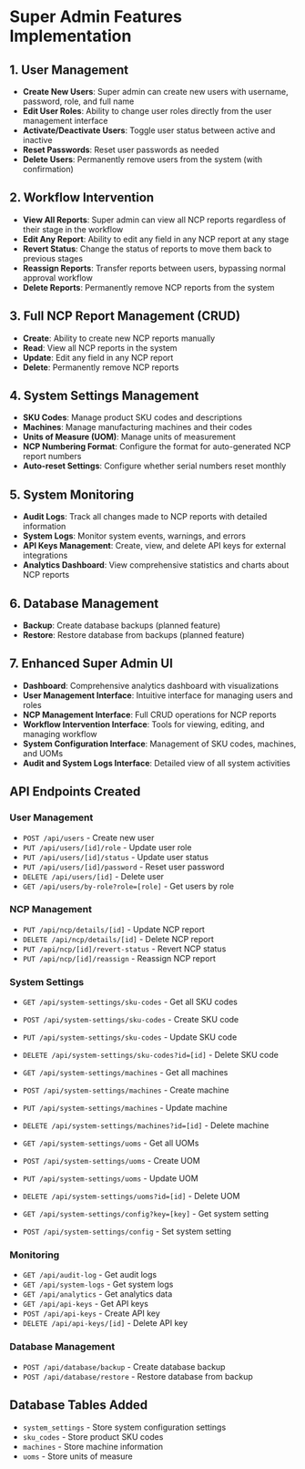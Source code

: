# Super Admin Features Implementation

## 1. User Management
- **Create New Users**: Super admin can create new users with username, password, role, and full name
- **Edit User Roles**: Ability to change user roles directly from the user management interface
- **Activate/Deactivate Users**: Toggle user status between active and inactive
- **Reset Passwords**: Reset user passwords as needed
- **Delete Users**: Permanently remove users from the system (with confirmation)

## 2. Workflow Intervention
- **View All Reports**: Super admin can view all NCP reports regardless of their stage in the workflow
- **Edit Any Report**: Ability to edit any field in any NCP report at any stage
- **Revert Status**: Change the status of reports to move them back to previous stages
- **Reassign Reports**: Transfer reports between users, bypassing normal approval workflow
- **Delete Reports**: Permanently remove NCP reports from the system

## 3. Full NCP Report Management (CRUD)
- **Create**: Ability to create new NCP reports manually
- **Read**: View all NCP reports in the system
- **Update**: Edit any field in any NCP report
- **Delete**: Permanently remove NCP reports

## 4. System Settings Management
- **SKU Codes**: Manage product SKU codes and descriptions
- **Machines**: Manage manufacturing machines and their codes
- **Units of Measure (UOM)**: Manage units of measurement
- **NCP Numbering Format**: Configure the format for auto-generated NCP report numbers
- **Auto-reset Settings**: Configure whether serial numbers reset monthly

## 5. System Monitoring
- **Audit Logs**: Track all changes made to NCP reports with detailed information
- **System Logs**: Monitor system events, warnings, and errors
- **API Keys Management**: Create, view, and delete API keys for external integrations
- **Analytics Dashboard**: View comprehensive statistics and charts about NCP reports

## 6. Database Management
- **Backup**: Create database backups (planned feature)
- **Restore**: Restore database from backups (planned feature)

## 7. Enhanced Super Admin UI
- **Dashboard**: Comprehensive analytics dashboard with visualizations
- **User Management Interface**: Intuitive interface for managing users and roles
- **NCP Management Interface**: Full CRUD operations for NCP reports
- **Workflow Intervention Interface**: Tools for viewing, editing, and managing workflow
- **System Configuration Interface**: Management of SKU codes, machines, and UOMs
- **Audit and System Logs Interface**: Detailed view of all system activities

## API Endpoints Created

### User Management
- `POST /api/users` - Create new user
- `PUT /api/users/[id]/role` - Update user role
- `PUT /api/users/[id]/status` - Update user status
- `PUT /api/users/[id]/password` - Reset user password
- `DELETE /api/users/[id]` - Delete user
- `GET /api/users/by-role?role=[role]` - Get users by role

### NCP Management
- `PUT /api/ncp/details/[id]` - Update NCP report
- `DELETE /api/ncp/details/[id]` - Delete NCP report
- `PUT /api/ncp/[id]/revert-status` - Revert NCP status
- `PUT /api/ncp/[id]/reassign` - Reassign NCP report

### System Settings
- `GET /api/system-settings/sku-codes` - Get all SKU codes
- `POST /api/system-settings/sku-codes` - Create SKU code
- `PUT /api/system-settings/sku-codes` - Update SKU code
- `DELETE /api/system-settings/sku-codes?id=[id]` - Delete SKU code

- `GET /api/system-settings/machines` - Get all machines
- `POST /api/system-settings/machines` - Create machine
- `PUT /api/system-settings/machines` - Update machine
- `DELETE /api/system-settings/machines?id=[id]` - Delete machine

- `GET /api/system-settings/uoms` - Get all UOMs
- `POST /api/system-settings/uoms` - Create UOM
- `PUT /api/system-settings/uoms` - Update UOM
- `DELETE /api/system-settings/uoms?id=[id]` - Delete UOM

- `GET /api/system-settings/config?key=[key]` - Get system setting
- `POST /api/system-settings/config` - Set system setting

### Monitoring
- `GET /api/audit-log` - Get audit logs
- `GET /api/system-logs` - Get system logs
- `GET /api/analytics` - Get analytics data
- `GET /api/api-keys` - Get API keys
- `POST /api/api-keys` - Create API key
- `DELETE /api/api-keys/[id]` - Delete API key

### Database Management
- `POST /api/database/backup` - Create database backup
- `POST /api/database/restore` - Restore database from backup

## Database Tables Added
- `system_settings` - Store system configuration settings
- `sku_codes` - Store product SKU codes
- `machines` - Store machine information
- `uoms` - Store units of measure
